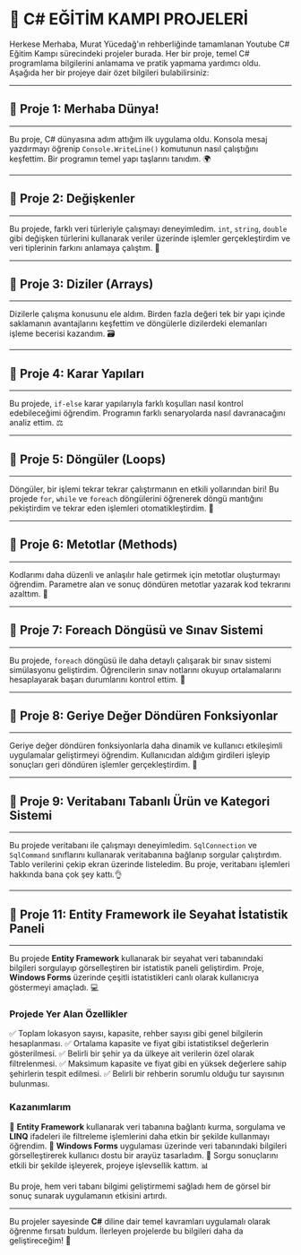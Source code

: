 # 🚀 C# EĞİTİM KAMPI PROJELERİ

Herkese Merhaba, Murat Yücedağ'ın rehberliğinde tamamlanan Youtube C# Eğitim Kampı sürecindeki projeler burada. Her bir proje, temel C# programlama bilgilerini anlamama ve pratik yapmama yardımcı oldu. Aşağıda her bir projeye dair özet bilgileri bulabilirsiniz:
___

## 📍 Proje 1: Merhaba Dünya!
---
Bu proje, C# dünyasına adım attığım ilk uygulama oldu. Konsola mesaj yazdırmayı öğrenip `Console.WriteLine()` komutunun nasıl çalıştığını keşfettim. Bir programın temel yapı taşlarını tanıdım. 🌍
___

## 📍 Proje 2: Değişkenler
---
Bu projede, farklı veri türleriyle çalışmayı deneyimledim. `int`, `string`, `double` gibi değişken türlerini kullanarak veriler üzerinde işlemler gerçekleştirdim ve veri tiplerinin farkını anlamaya çalıştım. 🔢
___

## 📍 Proje 3: Diziler (Arrays)
---
Dizilerle çalışma konusunu ele aldım. Birden fazla değeri tek bir yapı içinde saklamanın avantajlarını keşfettim ve döngülerle dizilerdeki elemanları işleme becerisi kazandım. 🗃️
___

## 📍 Proje 4: Karar Yapıları
---
Bu projede, `if-else` karar yapılarıyla farklı koşulları nasıl kontrol edebileceğimi öğrendim. Programın farklı senaryolarda nasıl davranacağını analiz ettim. ⚖️
___

## 📍 Proje 5: Döngüler (Loops)
---
Döngüler, bir işlemi tekrar tekrar çalıştırmanın en etkili yollarından biri! Bu projede `for`, `while` ve `foreach` döngülerini öğrenerek döngü mantığını pekiştirdim ve tekrar eden işlemleri otomatikleştirdim. 🔁
___

## 📍 Proje 6: Metotlar (Methods)
---
Kodlarımı daha düzenli ve anlaşılır hale getirmek için metotlar oluşturmayı öğrendim. Parametre alan ve sonuç döndüren metotlar yazarak kod tekrarını azalttım. 📑
___

## 📍 Proje 7: Foreach Döngüsü ve Sınav Sistemi
---
Bu projede, `foreach` döngüsü ile daha detaylı çalışarak bir sınav sistemi simülasyonu geliştirdim. Öğrencilerin sınav notlarını okuyup ortalamalarını hesaplayarak başarı durumlarını kontrol ettim. 📝
___

## 📍 Proje 8: Geriye Değer Döndüren Fonksiyonlar
---
Geriye değer döndüren fonksiyonlarla daha dinamik ve kullanıcı etkileşimli uygulamalar geliştirmeyi öğrendim. Kullanıcıdan aldığım girdileri işleyip sonuçları geri döndüren işlemler gerçekleştirdim. 🔄
___

## 📍 Proje 9: Veritabanı Tabanlı Ürün ve Kategori Sistemi
---
Bu projede veritabanı ile çalışmayı deneyimledim. `SqlConnection` ve `SqlCommand` sınıflarını kullanarak veritabanına bağlanıp sorgular çalıştırdım. Tablo verilerini çekip ekran üzerinde listeledim. Bu proje, veritabanı işlemleri hakkında bana çok şey kattı.👌
___

## 📍 Proje 11: Entity Framework ile Seyahat İstatistik Paneli
---
Bu projede **Entity Framework** kullanarak bir seyahat veri tabanındaki bilgileri sorgulayıp görselleştiren bir istatistik paneli geliştirdim. Proje, **Windows Forms** üzerinde çeşitli istatistikleri canlı olarak kullanıcıya göstermeyi amaçladı. 💻

### **Projede Yer Alan Özellikler**
✅ Toplam lokasyon sayısı, kapasite, rehber sayısı gibi genel bilgilerin hesaplanması.
✅ Ortalama kapasite ve fiyat gibi istatistiksel değerlerin gösterilmesi.
✅ Belirli bir şehir ya da ülkeye ait verilerin özel olarak filtrelenmesi.
✅ Maksimum kapasite ve fiyat gibi en yüksek değerlere sahip şehirlerin tespit edilmesi.
✅ Belirli bir rehberin sorumlu olduğu tur sayısının bulunması.

### **Kazanımlarım**
🎯 **Entity Framework** kullanarak veri tabanına bağlantı kurma, sorgulama ve **LINQ** ifadeleri ile filtreleme işlemlerini daha etkin bir şekilde kullanmayı öğrendim.
🎯 **Windows Forms** uygulaması üzerinde veri tabanındaki bilgileri görselleştirerek kullanıcı dostu bir arayüz tasarladım.
🎯 Sorgu sonuçlarını etkili bir şekilde işleyerek, projeye işlevsellik kattım. 📊

Bu proje, hem veri tabanı bilgimi geliştirmemi sağladı hem de görsel bir sonuç sunarak uygulamanın etkisini artırdı.

---
Bu projeler sayesinde **C#** diline dair temel kavramları uygulamalı olarak öğrenme fırsatı buldum. İlerleyen projelerde bu bilgileri daha da geliştireceğim! 🚀

